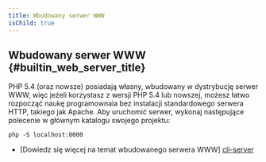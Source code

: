 ```yaml
---
title: Wbudowany serwer WWW
isChild: true
---
```


## Wbudowany serwer WWW {#builtin_web_server_title}

PHP 5.4 (oraz nowsze) posiadają własny, wbudowany w dystrybucję serwer WWW, więc jeżeli korzystasz z wersji
PHP 5.4 lub nowszej, możesz łatwo rozpocząć naukę programownaia bez instalacji standardowego serwera
HTTP, takiego jak Apache. Aby uruchomić serwer, wykonaj następujące polecenie w głównym katalogu
swojego projektu:

    php -S localhost:8000

* [Dowiedz się więcej na temat wbudowanego serwera WWW] [cli-server]

[cli-server]: http://www.php.net/manual/pl/features.commandline.webserver.php

